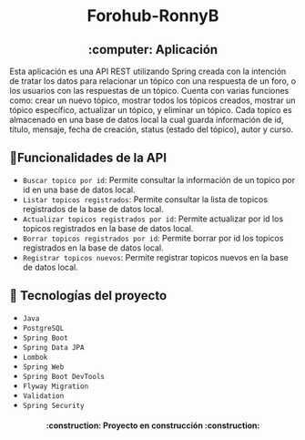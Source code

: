 <h1 align="center"> Forohub-RonnyB</h1>

<h2 align="center">:computer: Aplicación </h2>

<p>Esta aplicación es una API REST utilizando Spring creada con la intención de tratar los datos para relacionar un tópico con una respuesta de un foro, o los usuarios con las respuestas de un tópico. Cuenta con varias funciones como: crear un nuevo tópico, mostrar todos los tópicos creados, mostrar un tópico específico, actualizar un tópico, y eliminar un tópico.
Cada topico es almacenado en una base de datos local la cual guarda información de id, título, mensaje, fecha de creación, status (estado del tópico), autor y curso.</p>


## :hammer:Funcionalidades de la API

- `Buscar topico por id`: Permite consultar la información de un topico por id en una base de datos local.
- `Listar topicos registrados`: Permite consultar la lista de topicos registrados de la base de datos local.
- `Actualizar topicos registrados por id`: Permite actualizar por id los topicos registrados en la base de datos local.
- `Borrar topicos registrados por id`: Permite borrar por id los topicos registrados en la base de datos local.
- `Registrar topicos nuevos`: Permite registrar topicos nuevos en la base de datos local.
## 💾 Tecnologías del proyecto

- `Java`
- `PostgreSQL`
- `Spring Boot`
- `Spring Data JPA`
- `Lombok`
- `Spring Web`
- `Spring Boot DevTools`
- `Flyway Migration`
- `Validation`
- `Spring Security`
  
 <h4 align="center">
:construction: Proyecto en construcción :construction:
</h4>
